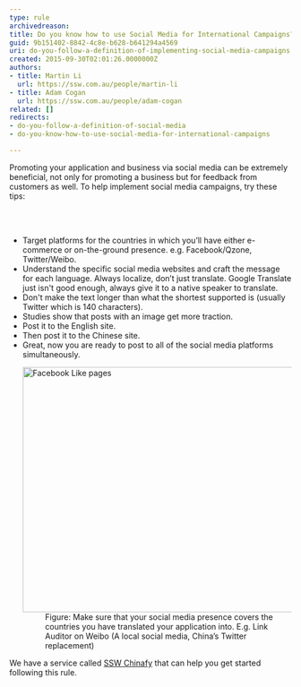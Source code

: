 ```yaml
---
type: rule
archivedreason: 
title: Do you know how to use Social Media for International Campaigns?
guid: 9b151402-8842-4c8e-b628-b641294a4569
uri: do-you-follow-a-definition-of-implementing-social-media-campaigns
created: 2015-09-30T02:01:26.0000000Z
authors:
- title: Martin Li
  url: https://ssw.com.au/people/martin-li
- title: Adam Cogan
  url: https://ssw.com.au/people/adam-cogan
related: []
redirects:
- do-you-follow-a-definition-of-social-media
- do-you-know-how-to-use-social-media-for-international-campaigns

---
```



<p>​Promoting your application and business via social media can be extremely beneficial, not only for promoting a&#160;business but for feedback from customers as well. To help implement&#160;social media campaigns, try these tips&#58;<br></p>
<br><excerpt class='endintro'></excerpt><br>
<ul><li>Target platforms for the countries in which you’ll have either e-commerce or on-the-ground presence. e.g. Facebook/Qzone, Twitter/Weibo.</li><li>Understand the specific social media websites and craft the message for each language. Always localize, don’t just translate.&#160;Google Translate just isn't good enough, always give it to a native speaker to translate.&#160;</li><li>Don't make the text longer than what the shortest supported is (usually Twitter which is 140 characters).</li><li>Studies show that posts with an image get more traction.</li><li>Post it to the English site.</li><li>Then post it to the Chinese site.</li><li>Great, now you are ready to post to all of the social media platforms simultaneously.<br></li><dl class="image"><dt> 
         <img alt="Facebook Like pages" src="/PublishingImages/Weibo.jpg" style="width&#58;750px;height&#58;438px;" /> 
      </dt><dd>Figure&#58; Make sure that your social media presence covers the countries you have translated your application into. E.g. Link Auditor on Weibo (A local social media, China’s Twitter replacement)​<br></dd></dl></ul><p class="ssw15-rteElement-GreyBox">We have a service called <a href="https&#58;//www.ssw.com.au/ssw/Consulting/Chinafy-App.aspx" target="_blank">SSW Chinafy</a> that can help you get started following this rule.<br></p><br>


